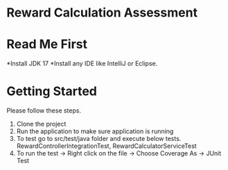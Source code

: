 # Reward Calculation Assessment

# Read Me First

*Install JDK 17
*Install any IDE like IntelliJ or Eclipse.

# Getting Started

Please follow these steps.

1) Clone the project
2) Run the application to make sure application is running
3) To test go to src/test/java folder and execute below tests. 
	RewardControllerIntegrationTest, RewardCalculatorServiceTest
4) To run the test -> Right click on the file -> Choose Coverage As -> JUnit Test


